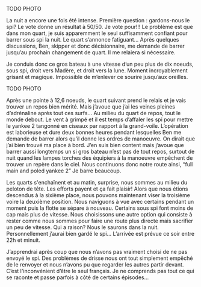TODO PHOTO

La nuit a encore une fois été intense. Première question : gardons-nous le spi? Le vote donne un résultat à 50/50. Je vote pour!!! Le problème est que dans mon quart, je suis apparemment le seul suffisamment confiant pour barrer sous spi la nuit. Le quart s’annonce fatiguant... Après quelques discussions, Ben, skipper et donc décisionnaire, me demande de barrer jusqu’au prochain changement de quart. Il me relaiera si nécessaire.

Je conduis donc ce gros bateau à une vitesse d’un peu plus de dix noeuds, sous spi, droit vers Madère, et droit vers la lune. Moment incroyablement grisant et magique. Impossible de m’enlever ce sourire jusqu’aux oreilles.

TODO PHOTO

Après une pointe à 12,6 noeuds, le quart suivant prend le relais et je vais trouver un repos bien mérité. Mais j’avoue que j’ai les veines pleines d’adrénaline après tout ces surfs...
Au milieu du quart de repos, tout le monde debout. Le vent à grimpé et il est temps d’affaler les spi pour mettre le yankee 2 tangonné en ciseaux par rapport à la grand-voile. L’opération est laborieuse et dure deux bonnes heures pendant lesquelles Ben me demande de barrer alors qu’il donne les ordres de manoeuvre. On dirait que j’ai bien trouvé ma place à bord. J’en suis bien content mais j’avoue que barrer aussi longtemps un si gros bateau n’est pas de tout repos, surtout de nuit quand les lampes torches des équipiers à la manoeuvre empêchent de trouver un repère dans le ciel. Nous continuons donc notre route ainsi, “full main and poled yankee 2” Je barre beaucoup.

Les quarts s'enchaînent et au matin, surprise, nous sommes au milieu du peloton de tête. Les efforts payent et ça fait plaisir! Alors que nous étions descendus à la sixième place, nous pouvons maintenant viser la troisième voire la deuxième position.
Nous naviguons à vue avec certains pendant un moment puis la flotte se sépare à nouveau. Certains sous spi font moins de cap mais plus de vitesse. Nous choisissons une autre option qui consiste à rester comme nous sommes pour faire une route plus directe mais sacrifier un peu de vitesse. Qui a raison? Nous le saurons dans la nuit. Personnellement j’aurai bien gardé le spi... L’arrivée est prévue ce soir entre 22h et minuit.

J’apprendrai après coup que nous n’avons pas vraiment choisi de ne pas envoyé le spi. Des problèmes de drisse nous ont tout simplement empêché de le renvoyer et nous n’avons pu que regarder les autres partir devant. C’est l'inconvénient d’être le seul français. Je ne comprends pas tout ce qui se raconte et passe parfois à côté de certains épisodes...
